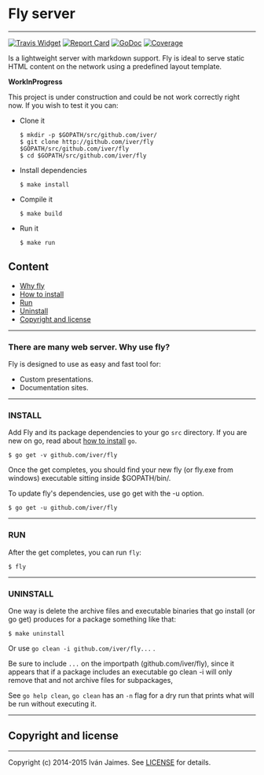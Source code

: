 # Fly server

***

[![Travis Widget]][Travis] [![Report Card]][Report] [![GoDoc]][DocFly] [![Coverage]][Status]

[Travis]: https://travis-ci.org/iver/fly
[Travis Widget]: https://travis-ci.org/iver/fly.svg?branch=master

[Report Card]: https://goreportcard.com/badge/github.com/iver/fly
[Report]: https://goreportcard.com/report/github.com/iver/fly

[GoDoc]: https://godoc.org/github.com/iver/fly?status.svg
[DocFly]: https://godoc.org/github.com/iver/fly

[Coverage]: https://coveralls.io/repos/github/iver/fly/badge.svg?branch=develop
[Status]: https://coveralls.io/github/iver/fly?branch=develop

Is a lightweight server with markdown support. Fly is ideal to serve static HTML content on the network using a predefined layout template.

**WorkInProgress**

This project is under construction and could be not work correctly right now. If you wish to test it you can:

* Clone it

  ```
  $ mkdir -p $GOPATH/src/github.com/iver/
  $ git clone http://github.com/iver/fly $GOPATH/src/github.com/iver/fly
  $ cd $GOPATH/src/github.com/iver/fly
  ```
  
* Install dependencies

  ```
  $ make install
  ```

* Compile it

  ```
  $ make build
  ```

* Run it

  ```
  $ make run
  ```

## Content

 * [Why fly](#why)
 * [How to install](#install)
 * [Run](#run)
 * [Uninstall](#uninstall)
 * [Copyright and license](#license)


<a name="why"></a>

***

### There are many web server. Why use fly?

Fly is designed to use as easy and fast tool for:

 * Custom presentations.
 * Documentation sites.


<a name="install"></a>

***

### INSTALL

Add Fly and its package dependencies to your go `src` directory. If you are new on go, read about [how to install](https://golang.org/doc/install) `go`.

```
$ go get -v github.com/iver/fly
```

Once the get completes, you should find your new fly (or fly.exe from windows) executable sitting inside $GOPATH/bin/.

To update fly's dependencies, use go get with the -u option.

```
$ go get -u github.com/iver/fly
```

<a name="run"></a>

***

### RUN

After the get completes, you can run `fly`:

```
$ fly
```

<a name="uninstall"></a>

***

### UNINSTALL

One way is delete the archive files and executable binaries that go install (or go get) produces for a package something like that:

```
$ make uninstall
```

Or use `go clean -i github.com/iver/fly...` .

Be sure to include `...` on the importpath (github.com/iver/fly), since it appears that if a package includes an executable go clean -i will only remove that and not archive files for subpackages,

See `go help clean`, `go clean` has an `-n` flag for a dry run that prints what will be run without executing it.

<a name="license"></a>

***

## Copyright and license

***

Copyright (c) 2014-2015 Iván Jaimes. See [LICENSE](LICENSE) for details.
